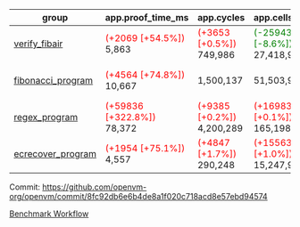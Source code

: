 | group | app.proof_time_ms | app.cycles | app.cells_used | leaf.proof_time_ms | leaf.cycles | leaf.cells_used |
| -- | -- | -- | -- | -- | -- | -- |
| [verify_fibair](https://github.com/openvm-org/openvm/blob/benchmark-results/benchmarks-dispatch/refs/heads/feat/optimize-for-loop/verify_fibair-8fc92db6e6b4de8a1f020c718acd8e57ebd94574.md) |<span style='color: red'>(+2069 [+54.5%])</span> 5,863 | <span style='color: red'>(+3653 [+0.5%])</span> 749,986 | <span style='color: green'>(-2594390 [-8.6%])</span> 27,418,924 |- | - | - |
| [fibonacci_program](https://github.com/openvm-org/openvm/blob/benchmark-results/benchmarks-dispatch/refs/heads/feat/optimize-for-loop/fibonacci-8fc92db6e6b4de8a1f020c718acd8e57ebd94574.md) |<span style='color: red'>(+4564 [+74.8%])</span> 10,667 |  1,500,137 |  51,503,940 |<span style='color: red'>(+10051 [+65.8%])</span> 25,317 | <span style='color: red'>(+200323 [+6.3%])</span> 3,372,337 | <span style='color: green'>(-8838209 [-6.9%])</span> 120,027,278 |
| [regex_program](https://github.com/openvm-org/openvm/blob/benchmark-results/benchmarks-dispatch/refs/heads/feat/optimize-for-loop/regex-8fc92db6e6b4de8a1f020c718acd8e57ebd94574.md) |<span style='color: red'>(+59836 [+322.8%])</span> 78,372 | <span style='color: red'>(+9385 [+0.2%])</span> 4,200,289 | <span style='color: red'>(+169837 [+0.1%])</span> 165,198,010 |<span style='color: red'>(+21688 [+70.7%])</span> 52,361 | <span style='color: red'>(+188326 [+2.9%])</span> 6,708,732 | <span style='color: green'>(-28916843 [-9.9%])</span> 262,355,936 |
| [ecrecover_program](https://github.com/openvm-org/openvm/blob/benchmark-results/benchmarks-dispatch/refs/heads/feat/optimize-for-loop/ecrecover-8fc92db6e6b4de8a1f020c718acd8e57ebd94574.md) |<span style='color: red'>(+1954 [+75.1%])</span> 4,557 | <span style='color: red'>(+4847 [+1.7%])</span> 290,248 | <span style='color: red'>(+155632 [+1.0%])</span> 15,247,929 |<span style='color: red'>(+31949 [+74.4%])</span> 74,869 | <span style='color: red'>(+413883 [+4.3%])</span> 10,077,187 | <span style='color: green'>(-41211059 [-9.4%])</span> 399,347,317 |


Commit: https://github.com/openvm-org/openvm/commit/8fc92db6e6b4de8a1f020c718acd8e57ebd94574

[Benchmark Workflow](https://github.com/openvm-org/openvm/actions/runs/12714419024)
